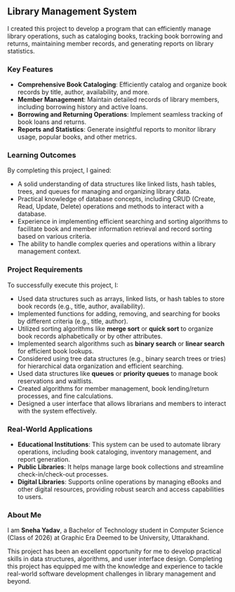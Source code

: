 ## Library Management System

I created this project to develop a program that can efficiently manage library operations, such as cataloging books, tracking book borrowing and returns, maintaining member records, and generating reports on library statistics.

### Key Features

- **Comprehensive Book Cataloging**: Efficiently catalog and organize book records by title, author, availability, and more.
- **Member Management**: Maintain detailed records of library members, including borrowing history and active loans.
- **Borrowing and Returning Operations**: Implement seamless tracking of book loans and returns.
- **Reports and Statistics**: Generate insightful reports to monitor library usage, popular books, and other metrics.

### Learning Outcomes

By completing this project, I gained:

- A solid understanding of data structures like linked lists, hash tables, trees, and queues for managing and organizing library data.
- Practical knowledge of database concepts, including CRUD (Create, Read, Update, Delete) operations and methods to interact with a database.
- Experience in implementing efficient searching and sorting algorithms to facilitate book and member information retrieval and record sorting based on various criteria.
- The ability to handle complex queries and operations within a library management context.

### Project Requirements

To successfully execute this project, I:

- Used data structures such as arrays, linked lists, or hash tables to store book records (e.g., title, author, availability).
- Implemented functions for adding, removing, and searching for books by different criteria (e.g., title, author).
- Utilized sorting algorithms like **merge sort** or **quick sort** to organize book records alphabetically or by other attributes.
- Implemented search algorithms such as **binary search** or **linear search** for efficient book lookups.
- Considered using tree data structures (e.g., binary search trees or tries) for hierarchical data organization and efficient searching.
- Used data structures like **queues** or **priority queues** to manage book reservations and waitlists.
- Created algorithms for member management, book lending/return processes, and fine calculations.
- Designed a user interface that allows librarians and members to interact with the system effectively.

### Real-World Applications

- **Educational Institutions**: This system can be used to automate library operations, including book cataloging, inventory management, and report generation.
- **Public Libraries**: It helps manage large book collections and streamline check-in/check-out processes.
- **Digital Libraries**: Supports online operations by managing eBooks and other digital resources, providing robust search and access capabilities to users.

### About Me

I am **Sneha Yadav**, a Bachelor of Technology student in Computer Science (Class of 2026) at Graphic Era Deemed to be University, Uttarakhand.

This project has been an excellent opportunity for me to develop practical skills in data structures, algorithms, and user interface design. Completing this project has equipped me with the knowledge and experience to tackle real-world software development challenges in library management and beyond.

